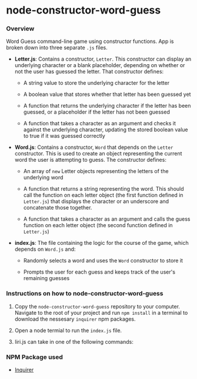 # node-constructor-word-guess

### Overview

Word Guess command-line game using constructor functions.  App is broken down into three separate `.js` files.

* **Letter.js**: Contains a constructor, `Letter`. This constructor can display an underlying character or a blank placeholder, depending on whether or not the user has guessed the letter. That constructor defines:

  * A string value to store the underlying character for the letter

  * A boolean value that stores whether that letter has been guessed yet

  * A function that returns the underlying character if the letter has been guessed, or a placeholder if the letter has not been guessed

  * A function that takes a character as an argument and checks it against the underlying character, updating the stored boolean value to true if it was guessed correctly

* **Word.js**: Contains a constructor, `Word` that depends on the `Letter` constructor. This is used to create an object representing the current word the user is attempting to guess. The constructor defines:

  * An array of `new` Letter objects representing the letters of the underlying word

  * A function that returns a string representing the word. This should call the function on each letter object (the first function defined in `Letter.js`) that displays the character or an underscore and concatenate those together.

  * A function that takes a character as an argument and calls the guess function on each letter object (the second function defined in `Letter.js`)

* **index.js**: The file containing the logic for the course of the game, which depends on `Word.js` and:

  * Randomly selects a word and uses the `Word` constructor to store it

  * Prompts the user for each guess and keeps track of the user's remaining guesses

### Instructions on how to node-constructor-word-guess

1. Copy the `node-constructor-word-guess` repository to your computer.  Navigate to the root of your project and run `npm install` in a terminal to download the nessesary `inquirer` npm packages.  
   
2. Open a node termial to run the `index.js` file.

4. liri.js can take in one of the following commands:
     
### NPM Package used

   * [Inquirer](https://www.npmjs.com/package/inquirer)
